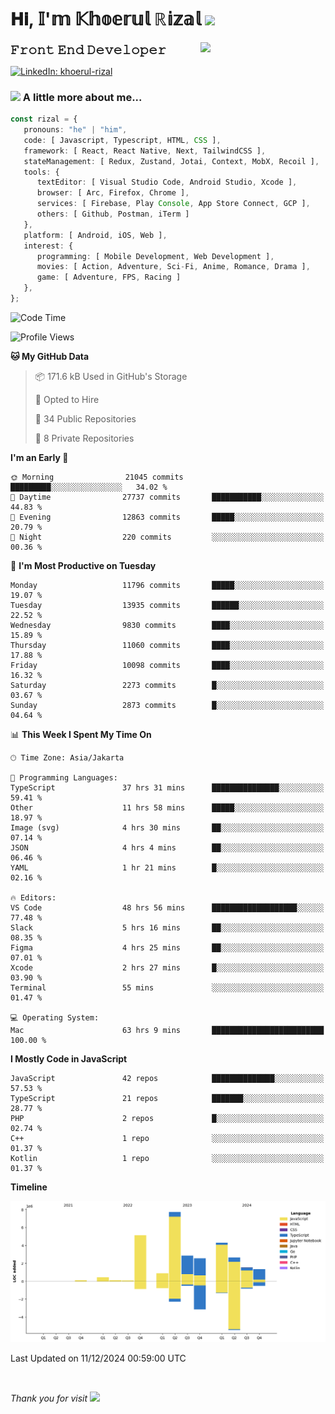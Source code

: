<h1> 𝐇𝐢, 𝕀'𝕞 𝕂𝕙𝕠𝕖𝕣𝕦𝕝 ℝ𝕚𝕫𝕒𝕝 <img src="https://media.giphy.com/media/mGcNjsfWAjY5AEZNw6/giphy.gif" width="50"></h1>
<img align='right' src="https://media.giphy.com/media/v1.Y2lkPTc5MGI3NjExOWI2ajR2NGJubzBsZHFuaHMwajRrcDNsNXJwOG8yb3F0NjhkNXF4OSZlcD12MV9pbnRlcm5hbF9naWZfYnlfaWQmY3Q9cw/fkZukR450RQ1qnGaq9/giphy.gif" width="200">
<strong style="font-size:20px;">𝙵𝚛𝚘𝚗𝚝 𝙴𝚗𝚍 𝙳𝚎𝚟𝚎𝚕𝚘𝚙𝚎𝚛</strong>
</p></em>

[![LinkedIn: khoerul-rizal](https://img.shields.io/badge/khoerul--rizal-blue?style=flat-square&logo=Linkedin&logoColor=white&link=https://www.linkedin.com/in/khoerul-rizal/)](https://www.linkedin.com/in/khoerul-rizal/)

### <img src="https://media.giphy.com/media/VgCDAzcKvsR6OM0uWg/giphy.gif" width="50"> A little more about me...

```typescript
const rizal = {
   pronouns: "he" | "him",
   code: [ Javascript, Typescript, HTML, CSS ],
   framework: [ React, React Native, Next, TailwindCSS ],
   stateManagement: [ Redux, Zustand, Jotai, Context, MobX, Recoil ],
   tools: {
      textEditor: [ Visual Studio Code, Android Studio, Xcode ],
      browser: [ Arc, Firefox, Chrome ],
      services: [ Firebase, Play Console, App Store Connect, GCP ],
      others: [ Github, Postman, iTerm ]
   },
   platform: [ Android, iOS, Web ],
   interest: {
      programming: [ Mobile Development, Web Development ],
      movies: [ Action, Adventure, Sci-Fi, Anime, Romance, Drama ],
      game: [ Adventure, FPS, Racing ]
   },
};
```

<!--START_SECTION:waka-->
![Code Time](http://img.shields.io/badge/Code%20Time-1%2C800%20hrs%2027%20mins-blue)

![Profile Views](http://img.shields.io/badge/Profile%20Views-0-blue)

**🐱 My GitHub Data** 

> 📦 171.6 kB Used in GitHub's Storage 
 > 
> 💼 Opted to Hire
 > 
> 📜 34 Public Repositories 
 > 
> 🔑 8 Private Repositories 
 > 
**I'm an Early 🐤** 

```text
🌞 Morning                21045 commits       █████████░░░░░░░░░░░░░░░░   34.02 % 
🌆 Daytime                27737 commits       ███████████░░░░░░░░░░░░░░   44.83 % 
🌃 Evening                12863 commits       █████░░░░░░░░░░░░░░░░░░░░   20.79 % 
🌙 Night                  220 commits         ░░░░░░░░░░░░░░░░░░░░░░░░░   00.36 % 
```
📅 **I'm Most Productive on Tuesday** 

```text
Monday                   11796 commits       █████░░░░░░░░░░░░░░░░░░░░   19.07 % 
Tuesday                  13935 commits       ██████░░░░░░░░░░░░░░░░░░░   22.52 % 
Wednesday                9830 commits        ████░░░░░░░░░░░░░░░░░░░░░   15.89 % 
Thursday                 11060 commits       ████░░░░░░░░░░░░░░░░░░░░░   17.88 % 
Friday                   10098 commits       ████░░░░░░░░░░░░░░░░░░░░░   16.32 % 
Saturday                 2273 commits        █░░░░░░░░░░░░░░░░░░░░░░░░   03.67 % 
Sunday                   2873 commits        █░░░░░░░░░░░░░░░░░░░░░░░░   04.64 % 
```


📊 **This Week I Spent My Time On** 

```text
🕑︎ Time Zone: Asia/Jakarta

💬 Programming Languages: 
TypeScript               37 hrs 31 mins      ███████████████░░░░░░░░░░   59.41 % 
Other                    11 hrs 58 mins      █████░░░░░░░░░░░░░░░░░░░░   18.97 % 
Image (svg)              4 hrs 30 mins       ██░░░░░░░░░░░░░░░░░░░░░░░   07.14 % 
JSON                     4 hrs 4 mins        ██░░░░░░░░░░░░░░░░░░░░░░░   06.46 % 
YAML                     1 hr 21 mins        █░░░░░░░░░░░░░░░░░░░░░░░░   02.16 % 

🔥 Editors: 
VS Code                  48 hrs 56 mins      ███████████████████░░░░░░   77.48 % 
Slack                    5 hrs 16 mins       ██░░░░░░░░░░░░░░░░░░░░░░░   08.35 % 
Figma                    4 hrs 25 mins       ██░░░░░░░░░░░░░░░░░░░░░░░   07.01 % 
Xcode                    2 hrs 27 mins       █░░░░░░░░░░░░░░░░░░░░░░░░   03.90 % 
Terminal                 55 mins             ░░░░░░░░░░░░░░░░░░░░░░░░░   01.47 % 

💻 Operating System: 
Mac                      63 hrs 9 mins       █████████████████████████   100.00 % 
```

**I Mostly Code in JavaScript** 

```text
JavaScript               42 repos            ██████████████░░░░░░░░░░░   57.53 % 
TypeScript               21 repos            ███████░░░░░░░░░░░░░░░░░░   28.77 % 
PHP                      2 repos             █░░░░░░░░░░░░░░░░░░░░░░░░   02.74 % 
C++                      1 repo              ░░░░░░░░░░░░░░░░░░░░░░░░░   01.37 % 
Kotlin                   1 repo              ░░░░░░░░░░░░░░░░░░░░░░░░░   01.37 % 
```



**Timeline**

![Lines of Code chart](https://raw.githubusercontent.com/khoerulrizal/khoerulrizal/main/assets/bar_graph.png)


 Last Updated on 11/12/2024 00:59:00 UTC
<!--END_SECTION:waka-->
</details>
<br/>

<em>Thank you for visit</em> <img src="https://media.giphy.com/media/v1.Y2lkPTc5MGI3NjExcHdvNm1qZWtjaGw0ZjdwM3Z3NnY2dHlueTVuODBta2FiY20wM2YybSZlcD12MV9pbnRlcm5hbF9naWZfYnlfaWQmY3Q9cw/tV25tpdKqdFa9x81k2/giphy.gif" width="40">
